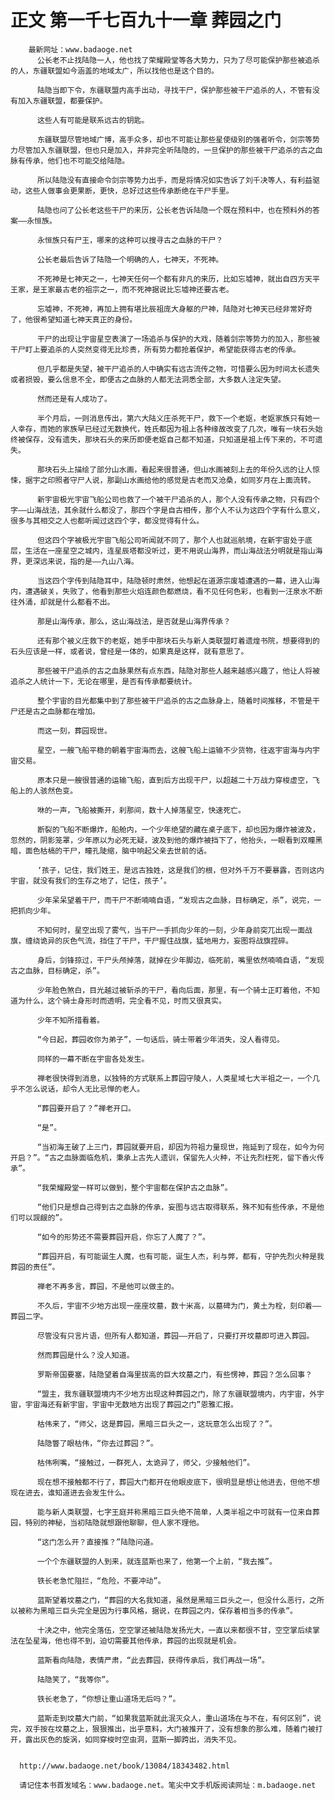 # 正文 第一千七百九十一章 葬园之门
        最新网址：www.badaoge.net
          公长老不止找陆隐一人，他也找了荣耀殿堂等各大势力，只为了尽可能保护那些被追杀的人，东疆联盟如今涵盖的地域太广，所以找他也是这个目的。
      
          陆隐当即下令，东疆联盟内高手出动，寻找干尸，保护那些被干尸追杀的人，不管有没有加入东疆联盟，都要保护。
      
          这些人有可能是联系远古的钥匙。
      
          东疆联盟尽管地域广博，高手众多，却也不可能让那些星使级别的强者听令，剑宗等势力尽管加入东疆联盟，但也只是加入，并非完全听陆隐的，一旦保护的那些被干尸追杀的古之血脉有传承，他们也不可能交给陆隐。
      
          所以陆隐没有直接命令剑宗等势力出手，而是将情况如实告诉了刘千决等人，有利益驱动，这些人做事会更果断，更快，总好过这些传承断绝在干尸手里。
      
          陆隐也问了公长老这些干尸的来历，公长老告诉陆隐一个既在预料中，也在预料外的答案——永恒族。
      
          永恒族只有尸王，哪来的这种可以搜寻古之血脉的干尸？
      
          公长老最后告诉了陆隐一个明确的人，七神天，不死神。
      
          不死神是七神天之一，七神天任何一个都有非凡的来历，比如忘墟神，就出自四方天平王家，是王家最古老的祖宗之一，而不死神据说比忘墟神还要古老。
      
          忘墟神，不死神，再加上拥有堪比辰祖庞大身躯的尸神，陆隐对七神天已经非常好奇了，他很希望知道七神天真正的身份。
      
          干尸的出现让宇宙星空表演了一场追杀与保护的大戏，随着剑宗等势力的加入，那些被干尸盯上要追杀的人突然变得无比珍贵，所有势力都抢着保护，希望能获得古老的传承。
      
          但几乎都是失望，被干尸追杀的人中确实有远古流传之物，可惜要么因为时间太长遗失或者损毁，要么信息不全，即便古之血脉的人都无法洞悉全部，大多数人注定失望。
      
          然而还是有人成功了。
      
          半个月后，一则消息传出，第六大陆义庄杀死干尸，救下一个老妪，老妪家族只有她一人幸存，而她的家族早已经过无数换代，姓氏都因为祖上各种缘故改变了几次，唯有一块石头始终被保存，没有遗失，那块石头的来历即便老妪自己都不知道，只知道是祖上传下来的，不可遗失。
      
          那块石头上描绘了部分山水画，看起来很普通，但山水画被刻上去的年份久远的让人惊悚，据宇之印照者守尸人说，那副山水画给他的感觉是古老而又沧桑，如同岁月在上面流转。
      
          新宇宙极光宇宙飞船公司也救了一个被干尸追杀的人，那个人没有传承之物，只有四个字——山海战法，其余就什么都没了，那四个字是自古相传，那个人不认为这四个字有什么意义，很多与其相交之人也都听闻过这四个字，都没觉得有什么。
      
          但这四个字被极光宇宙飞船公司听闻就不同了，那个人也就巡航境，在新宇宙处于底层，生活在一座星空之城内，连星辰塔都没听过，更不用说山海界，而山海战法分明就是指山海界，更深远来说，指的是——九山八海。
      
          当这四个字传到陆隐耳中，陆隐顿时肃然，他想起在道源宗废墟遭遇的一幕，进入山海内，遭遇破关，失败了，他看到那些火焰连颜色都燃烧，看不见任何色彩，也看到一汪泉水不断往外涌，却就是什么都看不出。
      
          那是山海传承，那么，这山海战法，是否就是山海界传承？
      
          还有那个被义庄救下的老妪，她手中那块石头与新人类联盟盯着遗煌书院，想要得到的石头应该是一样，或者说，曾经是一体的，如果真是这样，就有意思了。
      
          那些被干尸追杀的古之血脉果然有点东西，陆隐对那些人越来越感兴趣了，他让人将被追杀之人统计一下，无论在哪里，是否有传承都要统计。
      
          整个宇宙的目光都集中到了那些被干尸追杀的古之血脉身上，随着时间推移，不管是干尸还是古之血脉都在增加。
      
          而这一刻，葬园现世。
      
          星空，一艘飞船平稳的朝着宇宙海而去，这艘飞船上运输不少货物，往返宇宙海与内宇宙交易。
      
          原本只是一艘很普通的运输飞船，直到后方出现干尸，以超越二十万战力穿梭虚空，飞船上的人骇然色变。
      
          咻的一声，飞船被撕开，刹那间，数十人掉落星空，快速死亡。
      
          断裂的飞船不断爆炸，船舱内，一个少年绝望的藏在桌子底下，却也因为爆炸被波及，忽然的，阴影笼罩，少年原以为必死无疑，波及到他的爆炸被挡下了，他抬头，一眼看到双瞳黑暗，面色枯槁的干尸，瞳孔陡缩，脑中响起父亲去世前的话。
      
          ‘孩子，记住，我们姓王，是远古独姓，这是我们的根，但对外千万不要暴露，否则这内宇宙，就没有我们的生存之地了，记住，孩子’。
      
          少年呆呆望着干尸，而干尸不断喃喃自语，“发现古之血脉，目标确定，杀”，说完，一把抓向少年。
      
          不知何时，星空出现了雾气，当干尸一手抓向少年的一刻，少年身前突兀出现一面战旗，缠绕诡异的灰色气流，挡住了干尸，干尸握住战旗，猛地用力，妄图将战旗捏碎。
      
          身后，剑锋掠过，干尸头颅掉落，就掉在少年脚边，临死前，嘴里依然喃喃自语，“发现古之血脉，目标确定，杀”。
      
          少年脸色煞白，目光越过被斩杀的干尸，看向后面，那里，有一个骑士正盯着他，不知道为什么，这个骑士身形时而透明，完全看不见，时而又很真实。
      
          少年不知所措看着。
      
          “今日起，葬园收你为弟子”，一句话后，骑士带着少年消失，没人看得见。
      
          同样的一幕不断在宇宙各处发生。
      
          禅老很快得到消息，以独特的方式联系上葬园守陵人，人类星域七大半祖之一，一个几乎不怎么说话，却令人无比忌惮的老人。
      
          “葬园要开启了？”禅老开口。
      
          “是”。
      
          “当初海王破了上三门，葬园就要开启，却因为符祖力量现世，拖延到了现在，如今为何开启？”。“古之血脉面临危机，秉承上古先人遗训，保留先人火种，不让先烈枉死，留下香火传承”。
      
          “我荣耀殿堂一样可以做到，整个宇宙都在保护古之血脉”。
      
          “他们只是想自己得到古之血脉的传承，妄图与远古取得联系，殊不知有些传承，不是他们可以觊觎的”。
      
          “如今的形势还不需要葬园开启，你忘了人魔了？”。
      
          “葬园开启，有可能诞生人魔，也有可能，诞生人杰，利与弊，都有，守护先烈火种是我葬园的责任”。
      
          禅老不再多言，葬园，不是他可以做主的。
      
          不久后，宇宙不少地方出现一座座坟墓，数十米高，以墓碑为门，黄土为栓，刻印着——葬园二字。
      
          尽管没有只言片语，但所有人都知道，葬园——开启了，只要打开坟墓即可进入葬园。
      
          然而葬园是什么？没人知道。
      
          罗斯帝国要塞，陆隐望着自海里拔高的巨大坟墓之门，有些愣神，葬园？怎么回事？
      
          “盟主，我东疆联盟境内不少地方出现这种葬园之门，除了东疆联盟境内，内宇宙，外宇宙，宇宙海还有新宇宙，宇宙中无数地方出现了葬园之门”恩雅汇报。
      
          枯伟来了，“师父，这是葬园，黑暗三巨头之一，这玩意怎么出现了？”。
      
          陆隐瞥了眼枯伟，“你去过葬园？”。
      
          枯伟咧嘴，“接触过，一群死人，太诡异了，师父，少接触他们”。
      
          现在想不接触都不行了，葬园大门都开在他眼皮底下，很明显是想让他进去，但他不想现在进去，谁知道进去会发生什么。
      
          能与新人类联盟，七字王庭并称黑暗三巨头绝不简单，人类半祖之中可就有一位来自葬园，特别的神秘，当初陆隐就想跟他聊聊，但人家不理他。
      
          “这门怎么开？直接推？”陆隐问道。
      
          一个个东疆联盟的人到来，就连蓝斯也来了，他第一个上前，“我去推”。
      
          铁长老急忙阻拦，“危险，不要冲动”。
      
          蓝斯望着坟墓之门，“葬园的大名我知道，虽然是黑暗三巨头之一，但没什么恶行，之所以被称为黑暗三巨头完全是因为行事风格，据说，在葬园之内，保存着相当多的传承”。
      
          十决之中，他完全落伍，空空掌还被陆隐发扬光大，一直以来都很不甘，空空掌后续掌法在坠星海，他也得不到，迫切需要其他传承，葬园的出现就是机会。
      
          蓝斯看向陆隐，表情严肃，“此去葬园，获得传承后，我们再战一场”。
      
          陆隐笑了，“我等你”。
      
          铁长老急了，“你想让重山道场无后吗？”。
      
          蓝斯走到坟墓大门前，“如果我蓝斯就此泯灭众人，重山道场在与不在，有何区别”，说完，双手按在坟墓之上，狠狠推出，出乎意料，大门被推开了，没有想象的那么难，随着门被打开，露出灰色的旋涡，如同穿梭时空虫洞，蓝斯一脚跨出，消失不见。
      
      
      http://www.badaoge.net/book/13084/18343482.html
      
      请记住本书首发域名：www.badaoge.net。笔尖中文手机版阅读网址：m.badaoge.net